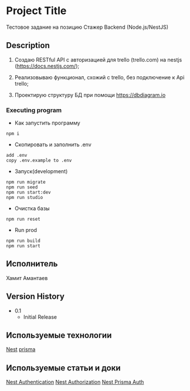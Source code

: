 # Project Title

Тестовое задание на позицию Стажер Backend (Node.js/NestJS)

## Description

1. Создаю RESTful API с авторизацией для trello (trello.com) на nestjs (https://docs.nestjs.com/);

2. Реализовываю функционал, схожий с trello, без подключение к Api trello;

3. Проектирую структуру БД при помощи https://dbdiagram.io 


### Executing program

* Как запустить программу
```
npm i
```
* Скопировать и заполнить .env
```
add .env
copy .env.example to .env
```

* Запуск(development)
```
npm run migrate
npm run seed
npm run start:dev
npm run studio
```

* Очистка базы
```
npm run reset
```

* Run prod
```
npm run build
npm run start
```

## Исполнитель
Хамит Амантаев
## Version History
* 0.1
    * Initial Release

## Используемые технологии
[Nest](https://docs.nestjs.com/)
[prisma](https://www.prisma.io/)


## Используемые статьи и доки
[Nest Authentication](https://docs.nestjs.com/security/authentication)
[Nest Authorization](https://docs.nestjs.com/security/authorization)
[Nest Prisma Auth](https://www.prisma.io/blog/nestjs-prisma-authentication-7D056s1s0k3l)